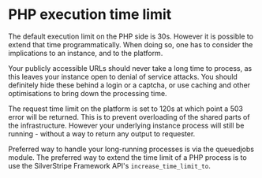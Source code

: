 <!--
title: Infrastructural considerations
pagenumber: 7
-->

# PHP execution time limit

The default execution limit on the PHP side is 30s. However it is possible to extend that time programmatically. When
doing so, one has to consider the implications to an instance, and to the platform.


<div class="warning" markdown='1'>
Your publicly accessible URLs should never take a long time to process, as this leaves your instance open to denial of
service attacks. You should definitely hide these behind a login or a captcha, or use caching and other optimisations
to bring down the processing time.
</div>

The request time limit on the platform is set to 120s at which point a 503 error will be returned. This is
to prevent overloading of the shared parts of the infrastructure. However your underlying instance process will still
be running - without a way to return any output to requester.

Preferred way to handle your long-running processes is via the queuedjobs module. The preferred way to extend the time
limit of a PHP process is to use the SilverStripe Framework API's `increase_time_limit_to`.
